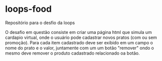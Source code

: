 # loops-food
Repositório para o desfio da loops

O desafio em questão consiste em criar uma página html que simula um cardapio virtual, onde o usuário pode cadastrar novos pratos (com ou sem promoção).
Para cada item cadastrado deve ser exibido em um campo o nome do prato e o valor, juntamente com um um botão "remover" ondo o mesmo deve remover o produto cadastrado relacionado oa botão.
